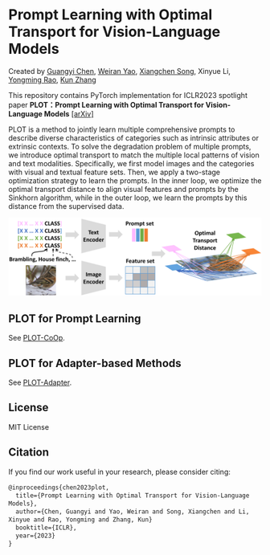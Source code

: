 # Prompt Learning with Optimal Transport for Vision-Language Models

Created by [Guangyi Chen](https://chengy12.github.io/), [Weiran Yao](https://weirayao.github.io/), [Xiangchen Song](https://xiangchensong.github.io/), Xinyue Li, [Yongming Rao](https://raoyongming.github.io/), [Kun Zhang](https://www.andrew.cmu.edu/user/kunz1/)

This repository contains PyTorch implementation for ICLR2023 spotlight paper __PLOT：Prompt Learning with Optimal Transport for Vision-Language Models__ [[arXiv]](https://arxiv.org/abs/2210.01253)

PLOT is a method to jointly learn multiple comprehensive prompts to describe diverse characteristics of categories such as intrinsic attributes or extrinsic contexts. To solve the degradation problem of multiple prompts, we introduce optimal transport to match the multiple local patterns of vision and text modalities. Specifically, we first model images and the categories with visual and textual feature sets. Then, we apply a two-stage optimization strategy to learn the prompts. In the inner loop, we optimize the optimal transport distance to align visual features and prompts by the Sinkhorn algorithm, while in the outer loop, we learn the prompts by this distance from the supervised data.

![intro](figs/framework.png)

## PLOT for Prompt Learning  

See [PLOT-CoOp](plot-coop/).

## PLOT for Adapter-based Methods

See [PLOT-Adapter](plot-adapter/).

## License
MIT License

## Citation
If you find our work useful in your research, please consider citing:
```
@inproceedings{chen2023plot,
  title={Prompt Learning with Optimal Transport for Vision-Language Models},
  author={Chen, Guangyi and Yao, Weiran and Song, Xiangchen and Li, Xinyue and Rao, Yongming and Zhang, Kun}
  booktitle={ICLR},
  year={2023}
}
```